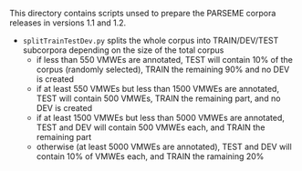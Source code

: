 This directory contains scripts unsed to prepare the PARSEME corpora releases in versions 1.1 and 1.2.

* `splitTrainTestDev.py` splits the whole corpus into TRAIN/DEV/TEST subcorpora depending on the size of the total corpus
  * if less than 550 VMWEs are annotated, TEST will contain 10% of the corpus (randomly selected), TRAIN the remaining 90% and no DEV is created
  * if at least 550 VMWEs but less than 1500 VMWEs are annotated, TEST will contain 500 VMWEs, TRAIN the remaining part, and no DEV is created
  * if at least 1500 VMWEs but less than 5000 VMWEs are annotated, TEST and DEV will contain 500 VMWEs each, and TRAIN the remaining part
  * otherwise (at least 5000 VMWEs are annotated), TEST and DEV will contain 10% of VMWEs each, and TRAIN the ramaining 20%
